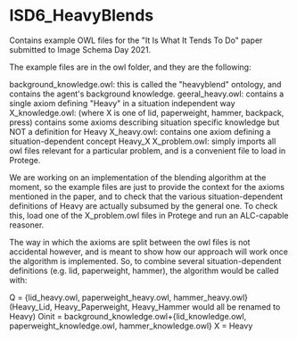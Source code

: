 # ISD6_HeavyBlends
Contains example OWL files for the "It Is What It Tends To Do" paper submitted to Image Schema Day 2021.

The example files are in the owl folder, and they are the following:

background_knowledge.owl: this is called the "heavyblend" ontology, and contains the agent's background knowledge.
geeral_heavy.owl: contains a single axiom defining "Heavy" in a situation independent way
X_knowledge.owl: (where X is one of lid, paperweight, hammer, backpack, press) contains some axioms describing situation specific knowledge but NOT a definition for Heavy
X\_heavy.owl: contains one axiom defining a situation-dependent concept Heavy\_X
X\_problem.owl: simply imports all owl files relevant for a particular problem, and is a convenient file to load in Protege.

We are working on an implementation of the blending algorithm at the moment, so the example files are just to provide the context for the axioms mentioned in the paper, and to check that the various situation-dependent definitions of Heavy are actually subsumed by the general one. To check this, load one of the X\_problem.owl files in Protege and run an ALC-capable reasoner.

The way in which the axioms are split between the owl files is not accidental however, and is meant to show how our approach will work once the algorithm is implemented. So, to combine several situation-dependent definitions (e.g. lid, paperweight, hammer), the algorithm would be called with:

Q = {lid\_heavy.owl, paperweight\_heavy.owl, hammer\_heavy.owl} (Heavy\_Lid, Heavy\_Paperweight, Heavy\_Hammer would all be renamed to Heavy)
Oinit = background_knowledge.owl+{lid\_knowledge.owl, paperweight\_knowledge.owl, hammer\_knowledge.owl}
X = Heavy
